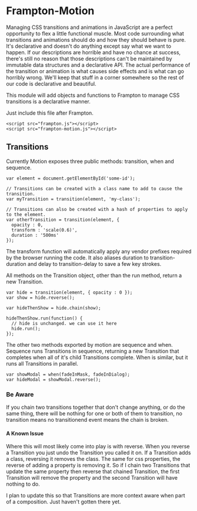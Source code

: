 # Frampton-Motion

Managing CSS transitions and animations in JavaScript are a perfect opportunity to flex a little functional muscle. Most code surrounding what transitions and animations should do and how they should behave is pure. It's declarative and doesn't do anything except say what we want to happen. If our descriptions are horrible and have no chance at success, there's still no reason that those descriptions can't be maintained by immutable data structures and a declarative API. The actual performance of the transition or animation is what causes side effects and is what can go horribly wrong. We'll keep that stuff in a corner somewhere so the rest of our code is declarative and beautiful.

This module will add objects and functions to Frampton to manage CSS transitions is a declarative manner.

Just include this file after Frampton.

```
<script src="frampton.js"></script>
<script src="frampton-motion.js"></script>
```

## Transitions

Currently Motion exposes three public methods: transition, when and sequence.

```
var element = document.getElementById('some-id');

// Transitions can be created with a class name to add to cause the transition.
var myTransition = transition(element, 'my-class');

// Transitions can also be created with a hash of properties to apply to the element.
var otherTransition = transition(element, {
  opacity : 0,
  transform : 'scale(0.6)',
  duration : '500ms'
});
```

The transform function will automatically apply any vendor prefixes required by the browser running the code. It also aliases duration to transition-duration and delay to transition-delay to save a few key strokes.

All methods on the Transition object, other than the run method, return a new Transition.

```
var hide = transition(element, { opacity : 0 });
var show = hide.reverse();

var hideThenShow = hide.chain(show);

hideThenShow.run(function() {
  // hide is unchanged. we can use it here
  hide.run();
});
```

The other two methods exported by motion are sequence and when. Sequence runs Transitions in sequence, returning a new Transition that completes when all of it's child Transitions complete. When is similar, but it runs all Transitions in parallel.

```
var showModal = when(fadeInMask, fadeInDialog);
var hideModal = showModal.reverse();
```

### Be Aware

If you chain two transitions together that don't change anything, or do the same thing, there will be nothing for one or both of them to transition, no transition means no transitionend event means the chain is broken.

#### A Known Issue

Where this will most likely come into play is with reverse. When you reverse a Transition you just undo the Transition you called it on. If a Transition adds a class, reversing it removes the class. The same for css properties, the reverse of adding a property is removing it. So if I chain two Transitions that update the same property then reverse that chained Transition, the first Transition will remove the property and the second Transition will have nothing to do.

I plan to update this so that Transitions are more context aware when part of a composition. Just haven't gotten there yet.